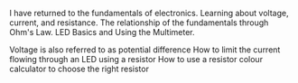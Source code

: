 I have returned to the fundamentals of electronics. Learning about voltage, current, and resistance. 
The relationship of the fundamentals through Ohm's Law.
LED Basics and Using the Multimeter.

Voltage is also referred to as potential difference
How to limit the current flowing through an LED using a resistor
How to use a resistor colour calculator to choose the right resistor
